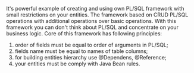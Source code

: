 It's powerful example of creating and using own PL/SQL framework with small restrictions on your entities.
The framework based on CRUD PL/SQL operations with additional operations over basic operations.
With this framework you can don't think about PL/SQL and concentrate on your business logic.
Core of this framework has following principles:
  1) order of fields must be equal to order of arguments in PL/SQL;
  2) fields name must be equal to names of table columns;
  3) for building entities hierarchy use @Dependens, @Reference;
  4) your entities must be comply with Java Bean rules.
